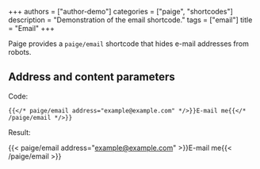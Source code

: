 +++
authors = ["author-demo"]
categories = ["paige", "shortcodes"]
description = "Demonstration of the email shortcode."
tags = ["email"]
title = "Email"
+++

Paige provides a `paige/email` shortcode that hides e-mail addresses from robots.

<!--more-->

## Address and content parameters

Code:

```go-html-template
{{</* paige/email address="example@example.com" */>}}E-mail me{{</* /paige/email */>}}
```

Result:

{{< paige/email address="example@example.com" >}}E-mail me{{< /paige/email >}}
